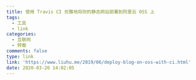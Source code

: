 ```yaml
---
title: 使用 Travis CI 优雅地将你的静态网站部署到阿里云 OSS 上
tags:
  - 工具
  - link
categories:
  - 互联网
  - 转载
comments: false
type: link
link: 'https://www.liuhu.me/2019/06/deploy-blog-on-oss-with-ci.html'
date: 2020-03-26 14:02:05
---
```

